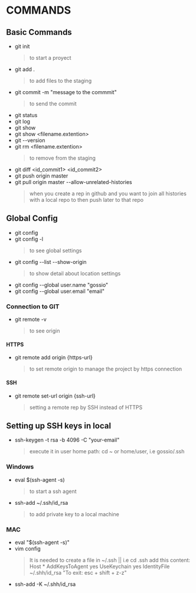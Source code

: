 # COMMANDS

## Basic Commands

- git init        
  > to start a proyect
- git add .
  > to add files to the staging 
- git commit -m "message to the commmit"
  > to send the commit
- git status
- git log 
- git show
- git show <filename.extention>
- git --version
- git rm <filename.extention>
  > to remove from the staging
- git diff <id_commit1> <id_commit2>
- git push origin master
- git pull origin master --allow-unrelated-histories
  > when you create a rep in github and you want to join all histories with a local repo to then push later to that repo

## Global Config

- git config 
- git config -l
  > to see global settings
- git config --list --show-origin
  > to show detail about location settings
- git config --global user.name "gossio"
- git config --global user.email "email"

### Connection to GIT
- git remote -v
  > to see origin
 
 #### HTTPS
 
- git remote add origin {https-url}
  > to set remote origin to manage the project by https connection

#### SSH

- git remote set-url origin {ssh-url}
  > setting a remote rep by SSH instead of HTTPS

## Setting up SSH keys in local

- ssh-keygen -t rsa -b 4096 -C "your-email"
  > execute it in user home path: cd ~ or home/user, i.e gossio/.ssh

### Windows

- eval $(ssh-agent -s)
  > to start a ssh agent
- ssh-add ~/.ssh/id_rsa
  > to add private key to a local machine

### MAC

- eval "$(ssh-agent -s)"
- vim config
  > It is needed to create a file in ~/.ssh || i.e cd .ssh
  > add this content: 
  > Host *
  >       AddKeysToAgent yes
  >       UseKeychain yes
  >       IdentityFile ~/.shh/id_rsa 
  >       "To exit: esc + shift + z-z"
- ssh-add -K ~/.shh/id_rsa
